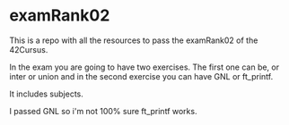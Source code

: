 # examRank02
This is a repo with all the resources to pass the examRank02 of the 42Cursus.

In the exam you are going to have two exercises. The first one can be, or inter or union and in the second exercise you can have 
GNL or ft_printf.

It includes subjects.

I passed GNL so i'm not 100% sure ft_printf works.
